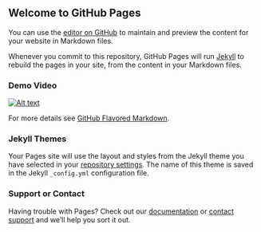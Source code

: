 ## Welcome to GitHub Pages

You can use the [editor on GitHub](https://github.com/cyh726/An-Autoregressive-Generation-Model-for-Producing-Instant-Basketball-Defensive-Trajectory/edit/gh-pages/index.md) to maintain and preview the content for your website in Markdown files.

Whenever you commit to this repository, GitHub Pages will run [Jekyll](https://jekyllrb.com/) to rebuild the pages in your site, from the content in your Markdown files.

### Demo Video

[![Alt text](https://img.youtube.com/vi/xhbYEeMMaIE/0.jpg)](https://www.youtube.com/watch?v=xhbYEeMMaIE)

For more details see [GitHub Flavored Markdown](https://guides.github.com/features/mastering-markdown/).

### Jekyll Themes

Your Pages site will use the layout and styles from the Jekyll theme you have selected in your [repository settings](https://github.com/cyh726/An-Autoregressive-Generation-Model-for-Producing-Instant-Basketball-Defensive-Trajectory/settings). The name of this theme is saved in the Jekyll `_config.yml` configuration file.

### Support or Contact

Having trouble with Pages? Check out our [documentation](https://docs.github.com/categories/github-pages-basics/) or [contact support](https://github.com/contact) and we’ll help you sort it out.
